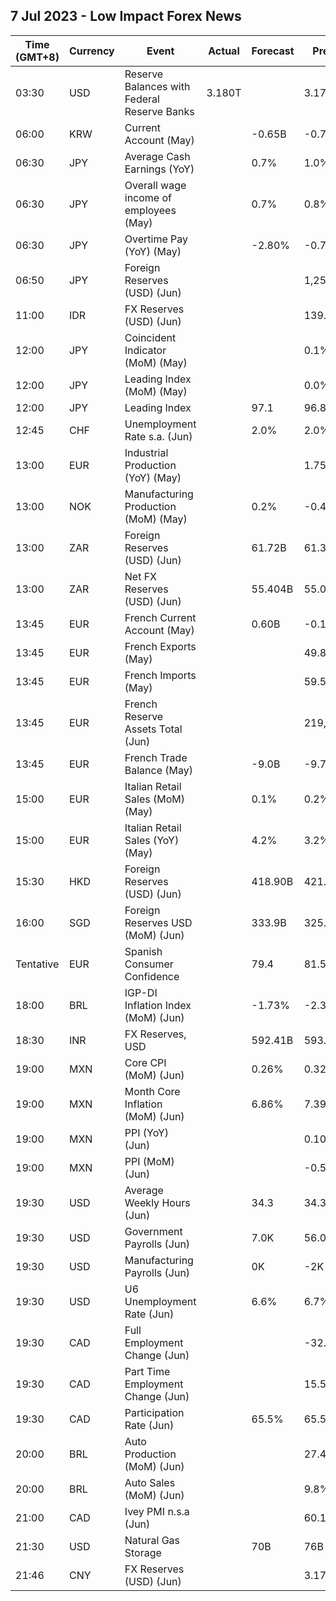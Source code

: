 ## 7 Jul 2023 - Low Impact Forex News
| Time (GMT+8) | Currency | Event | Actual | Forecast | Previous |
|------|----------|-------|--------|----------|----------|
| 03:30 | USD | Reserve Balances with Federal Reserve Banks | 3.180T |  | 3.176T |
| 06:00 | KRW | Current Account (May) |  | -0.65B | -0.79B |
| 06:30 | JPY | Average Cash Earnings (YoY) |  | 0.7% | 1.0% |
| 06:30 | JPY | Overall wage income of employees (May) |  | 0.7% | 0.8% |
| 06:30 | JPY | Overtime Pay (YoY) (May) |  | -2.80% | -0.70% |
| 06:50 | JPY | Foreign Reserves (USD) (Jun) |  |  | 1,254.5B |
| 11:00 | IDR | FX Reserves (USD) (Jun) |  |  | 139.30B |
| 12:00 | JPY | Coincident Indicator (MoM) (May) |  |  | 0.1% |
| 12:00 | JPY | Leading Index (MoM) (May) |  |  | 0.0% |
| 12:00 | JPY | Leading Index |  | 97.1 | 96.8 |
| 12:45 | CHF | Unemployment Rate s.a. (Jun) |  | 2.0% | 2.0% |
| 13:00 | EUR | Industrial Production (YoY) (May) |  |  | 1.75% |
| 13:00 | NOK | Manufacturing Production (MoM) (May) |  | 0.2% | -0.4% |
| 13:00 | ZAR | Foreign Reserves (USD) (Jun) |  | 61.72B | 61.30B |
| 13:00 | ZAR | Net FX Reserves (USD) (Jun) |  | 55.404B | 55.045B |
| 13:45 | EUR | French Current Account (May) |  | 0.60B | -0.10B |
| 13:45 | EUR | French Exports (May) |  |  | 49.8B |
| 13:45 | EUR | French Imports (May) |  |  | 59.5B |
| 13:45 | EUR | French Reserve Assets Total (Jun) |  |  | 219,732.0M |
| 13:45 | EUR | French Trade Balance (May) |  | -9.0B | -9.7B |
| 15:00 | EUR | Italian Retail Sales (MoM) (May) |  | 0.1% | 0.2% |
| 15:00 | EUR | Italian Retail Sales (YoY) (May) |  | 4.2% | 3.2% |
| 15:30 | HKD | Foreign Reserves (USD) (Jun) |  | 418.90B | 421.00B |
| 16:00 | SGD | Foreign Reserves USD (MoM) (Jun) |  | 333.9B | 325.7B |
| Tentative | EUR | Spanish Consumer Confidence |  | 79.4 | 81.5 |
| 18:00 | BRL | IGP-DI Inflation Index (MoM) (Jun) |  | -1.73% | -2.33% |
| 18:30 | INR | FX Reserves, USD |  | 592.41B | 593.20B |
| 19:00 | MXN | Core CPI (MoM) (Jun) |  | 0.26% | 0.32% |
| 19:00 | MXN | Month Core Inflation (MoM) (Jun) |  | 6.86% | 7.39% |
| 19:00 | MXN | PPI (YoY) (Jun) |  |  | 0.10% |
| 19:00 | MXN | PPI (MoM) (Jun) |  |  | -0.50% |
| 19:30 | USD | Average Weekly Hours (Jun) |  | 34.3 | 34.3 |
| 19:30 | USD | Government Payrolls (Jun) |  | 7.0K | 56.0K |
| 19:30 | USD | Manufacturing Payrolls (Jun) |  | 0K | -2K |
| 19:30 | USD | U6 Unemployment Rate (Jun) |  | 6.6% | 6.7% |
| 19:30 | CAD | Full Employment Change (Jun) |  |  | -32.7K |
| 19:30 | CAD | Part Time Employment Change (Jun) |  |  | 15.5K |
| 19:30 | CAD | Participation Rate (Jun) |  | 65.5% | 65.5% |
| 20:00 | BRL | Auto Production (MoM) (Jun) |  |  | 27.4% |
| 20:00 | BRL | Auto Sales (MoM) (Jun) |  |  | 9.8% |
| 21:00 | CAD | Ivey PMI n.s.a (Jun) |  |  | 60.1 |
| 21:30 | USD | Natural Gas Storage |  | 70B | 76B |
| 21:46 | CNY | FX Reserves (USD) (Jun) |  |  | 3.177T |
